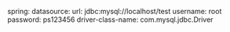 spring: 
  datasource:
    url: jdbc:mysql://localhost/test
    username: root
    password: ps123456
    driver-class-name: com.mysql.jdbc.Driver
